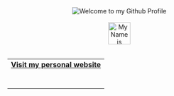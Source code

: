 <!-- "Hero" Header -->
<div align="center">
  <img src="https://github.com/NeuralMalkawi" style="max-width: 100%;" alt="Welcome to my Github Profile" />
  <br />
  <br />
  <img height="50" alt="My Name is Omar and I like python" src="images/personal_note.svg" />
  <br />
  <br />

</div>

<!-- Social -->
<table width="100%" align="center">
<tr>
<td align="center">
<a href="https://instagram.com/0marmalkawii">
<strong>Visit my personal website </strong>
<br />
<br />
<br />
  
</div>

